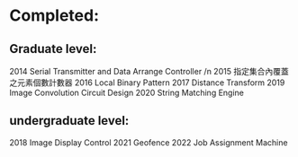 
# Completed:

## Graduate level:
2014 Serial Transmitter and Data Arrange Controller /n
2015 指定集合內覆蓋之元素個數計數器 
2016 Local Binary Pattern
2017 Distance Transform
2019 Image Convolution Circuit Design
2020 String Matching Engine
## undergraduate level:
2018 Image Display Control
2021 Geofence
2022 Job Assignment Machine

